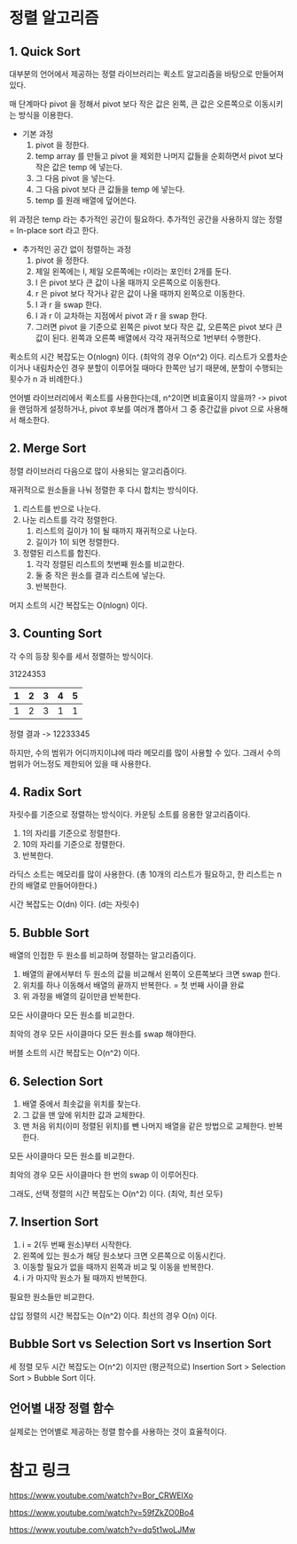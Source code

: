 # 정렬 알고리즘

## 1. Quick Sort

대부분의 언어에서 제공하는 정렬 라이브러리는 퀵소트 알고리즘을 바탕으로 만들어져있다.

매 단계마다 pivot 을 정해서 pivot 보다 작은 값은 왼쪽, 큰 값은 오른쪽으로 이동시키는 방식을 이용한다.

* 기본 과정
  1. pivot 을 정한다.
  2. temp array 를 만들고 pivot 을 제외한 나머지 값들을 순회하면서 pivot 보다 작은 값은 temp 에 넣는다.
  3. 그 다음 pivot 을 넣는다.
  4. 그 다음 pivot 보다 큰 값들을 temp 에 넣는다.
  5. temp 를 원래 배열에 덮어쓴다.

위 과정은 temp 라는 추가적인 공간이 필요하다. 추가적인 공간을 사용하지 않는 정렬 = In-place sort 라고 한다.

* 추가적인 공간 없이 정렬하는 과정
  1. pivot 을 정한다.
  2. 제일 왼쪽에는 l, 제일 오른쪽에는 r이라는 포인터 2개를 둔다.
  3. l 은 pivot 보다 큰 값이 나올 때까지 오른쪽으로 이동한다.
  4. r 은 pivot 보다 작거나 같은 값이 나올 때까지 왼쪽으로 이동한다.
  5. l 과 r 을 swap 한다.
  6. l 과 r 이 교차하는 지점에서 pivot 과 r 을 swap 한다.
  7. 그러면 pivot 을 기준으로 왼쪽은 pivot 보다 작은 값, 오른쪽은 pivot 보다 큰 값이 된다. 왼쪽과 오른쪽 배열에서 각각 재귀적으로 1번부터 수행한다.

퀵소트의 시간 복잡도는 O(nlogn) 이다. (최악의 경우 O(n^2) 이다. 리스트가 오름차순이거나 내림차순인 경우 분할이 이루어질 때마다 한쪽만 남기 때문에, 분할이 수행되는 횟수가 n 과 비례한다.)

언어별 라이브러리에서 퀵소트를 사용한다는데, n^2이면 비효율이지 않을까? -> pivot 을 랜덤하게 설정하거나, pivot 후보를 여러개 뽑아서 그 중 중간값을 pivot 으로 사용해서 해소한다.

## 2. Merge Sort

정렬 라이브러리 다음으로 많이 사용되는 알고리즘이다.

재귀적으로 원소들을 나눠 정렬한 후 다시 합치는 방식이다.

1. 리스트를 반으로 나눈다.
2. 나눈 리스트를 각각 정렬한다.
    1. 리스트의 길이가 1이 될 때까지 재귀적으로 나눈다.
    2. 길이가 1이 되면 정렬한다.
3. 정렬된 리스트를 합친다.
    1. 각각 정렬된 리스트의 첫번째 원소를 비교한다.
    2. 둘 중 작은 원소를 결과 리스트에 넣는다.
    3. 반복한다.

머지 소트의 시간 복잡도는 O(nlogn) 이다.

## 3. Counting Sort

각 수의 등장 횟수를 세서 정렬하는 방식이다.

31224353

| 1 | 2 | 3 | 4 | 5 |
|---|---|---|---|---|
| 1 | 2 | 3 | 1 | 1 |

정렬 결과 -> 12233345

하지만, 수의 범위가 어디까지이냐에 따라 메모리를 많이 사용할 수 있다. 그래서 수의 범위가 어느정도 제한되어 있을 때 사용한다.

## 4. Radix Sort

자릿수를 기준으로 정렬하는 방식이다. 카운팅 소트를 응용한 알고리즘이다.

1. 1의 자리를 기준으로 정렬한다.
2. 10의 자리를 기준으로 정렬한다.
3. 반복한다.

라딕스 소트는 메모리를 많이 사용한다. (총 10개의 리스트가 필요하고, 한 리스트는 n 칸의 배열로 만들어야한다.)

시간 복잡도는 O(dn) 이다. (d는 자릿수)

## 5. Bubble Sort

배열의 인접한 두 원소를 비교하며 정렬하는 알고리즘이다.

1. 배열의 끝에서부터 두 원소의 값을 비교해서 왼쪽이 오른쪽보다 크면 swap 한다.
2. 위치를 하나 이동해서 배열의 끝까지 반복한다. = 첫 번째 사이클 완료
3. 위 과정을 배열의 길이만큼 반복한다.

모든 사이클마다 모든 원소를 비교한다.

최악의 경우 모든 사이클마다 모든 원소를 swap 해야한다.

버블 소트의 시간 복잡도는 O(n^2) 이다.

## 6. Selection Sort

1. 배열 중에서 최솟값을 위치를 찾는다.
1. 그 값을 맨 앞에 위치한 값과 교체한다.
1. 맨 처음 위치(이미 정렬된 위치)를 뺀 나머지 배열을 같은 방법으로 교체한다. 반복한다.

모든 사이클마다 모든 원소를 비교한다.

최악의 경우 모든 사이클마다 한 번의 swap 이 이루어진다.

그래도, 선택 정렬의 시간 복잡도는 O(n^2) 이다. (최악, 최선 모두) 

## 7. Insertion Sort

1. i = 2(두 번째 원소)부터 시작한다.
2. 왼쪽에 있는 원소가 해당 원소보다 크면 오른쪽으로 이동시킨다.
3. 이동할 필요가 없을 때까지 왼쪽과 비교 및 이동을 반복한다.
3. i 가 마지막 원소가 될 때까지 반복한다.

필요한 원소들만 비교한다.

삽입 정렬의 시간 복잡도는 O(n^2) 이다. 최선의 경우 O(n) 이다.

## Bubble Sort vs Selection Sort vs Insertion Sort

세 정렬 모두 시간 복잡도는 O(n^2) 이지만 (평균적으로) Insertion Sort > Selection Sort > Bubble Sort 이다.

## 언어별 내장 정렬 함수

실제로는 언어별로 제공하는 정렬 함수를 사용하는 것이 효율적이다.

# 참고 링크

https://www.youtube.com/watch?v=Bor_CRWEIXo

https://www.youtube.com/watch?v=59fZkZO0Bo4

https://www.youtube.com/watch?v=dq5t1woLJMw